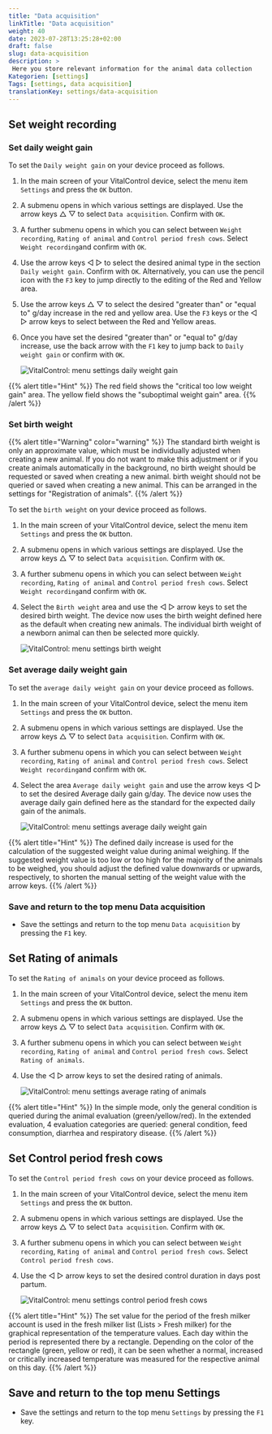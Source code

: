 ```yaml
---
title: "Data acquisition"
linkTitle: "Data acquisition"
weight: 40
date: 2023-07-28T13:25:28+02:00
draft: false
slug: data-acquisition
description: >
 Here you store relevant information for the animal data collection
Kategorien: [settings]
Tags: [settings, data acquisition]
translationKey: settings/data-acquisition
---
```

## Set weight recording
### Set daily weight gain

To set the `Daily weight gain` on your device proceed as follows.

1. In the main screen of your VitalControl device, select the menu item `Settings` and press the `OK` button.

2. A submenu opens in which various settings are displayed. Use the arrow keys △ ▽ to select `Data acquisition`. Confirm with `OK`.

3. A further submenu opens in which you can select between `Weight recording`, `Rating of animal` and `Control period fresh cows`. Select `Weight recording`and confirm with `OK`.

4. Use the arrow keys ◁ ▷ to select the desired animal type in the section `Daily weight gain`. Confirm with `OK`. Alternatively, you can use the pencil icon with the `F3` key to jump directly to the editing of the Red and Yellow area.

5. Use the arrow keys △ ▽ to select the desired "greater than" or "equal to" g/day increase in the red and yellow area. Use the `F3` keys or the ◁ ▷ arrow keys to select between the Red and Yellow areas. 

6. Once you have set the desired "greater than" or "equal to" g/day increase, use the back arrow with the `F1` key to jump back to `Daily weight gain` or confirm with `OK`.

    ![VitalControl: menu settings daily weight gain](../images/dailyweightgain.png "Daily weight gain")

{{% alert title="Hint" %}}
The red field shows the "critical too low weight gain" area. The yellow field shows the "suboptimal weight gain" area.
{{% /alert %}}

### Set birth weight

{{% alert title="Warning" color="warning" %}}
The standard birth weight is only an approximate value, 
which must be individually adjusted when creating a new animal. 
If you do not want to make this adjustment or if you create animals automatically in the background, no birth weight should be requested or saved when creating a new animal. birth weight should not be queried or saved when creating a new animal. This can be arranged in the settings for "Registration of animals".
{{% /alert %}}

To set the `birth weight` on your device proceed as follows.

1. In the main screen of your VitalControl device, select the menu item `Settings` and press the `OK` button.

2. A submenu opens in which various settings are displayed. Use the arrow keys △ ▽ to select `Data acquisition`. Confirm with `OK`.

3. A further submenu opens in which you can select between `Weight recording`, `Rating of animal` and `Control period fresh cows`. Select `Weight recording`and confirm with `OK`.

4. Select the `Birth weight` area and use the ◁ ▷ arrow keys to set the desired birth weight. The device now uses the birth weight defined here as the default when creating new animals. The individual birth weight of a newborn animal can then be selected more quickly.

    ![VitalControl: menu settings birth weight](../images/birthweight.png "Birth weight")

### Set average daily weight gain

To set the `average daily weight gain` on your device proceed as follows.

1. In the main screen of your VitalControl device, select the menu item `Settings` and press the `OK` button.

2. A submenu opens in which various settings are displayed. Use the arrow keys △ ▽ to select `Data acquisition`. Confirm with `OK`.

3. A further submenu opens in which you can select between `Weight recording`, `Rating of animal` and `Control period fresh cows`. Select `Weight recording`and confirm with `OK`.

4. Select the area `Average daily weight gain` and use the arrow keys ◁ ▷ to set the desired Average daily gain g/day. The device now uses the average daily gain defined here as the standard for the expected daily gain of the animals.


    ![VitalControl: menu settings average daily weight gain](../images/averagedailyweightgain.png "Average daily weight gain")

{{% alert title="Hint" %}}
The defined daily increase is used for the calculation of the suggested weight value during animal weighing. If the suggested weight value is too low or too high for the majority of the animals to be weighed, you should adjust the defined value downwards or upwards, respectively, to shorten the manual setting of the weight value with the arrow keys.
{{% /alert %}}

### Save and return to the top menu Data acquisition

- Save the settings and return to the top menu `Data acquisition` by pressing the `F1` key.

## Set Rating of animals

To set the `Rating of animals` on your device proceed as follows.

1. In the main screen of your VitalControl device, select the menu item `Settings` and press the `OK` button.

2. A submenu opens in which various settings are displayed. Use the arrow keys △ ▽ to select `Data acquisition`. Confirm with `OK`.

3. A further submenu opens in which you can select between `Weight recording`, `Rating of animal` and `Control period fresh cows`. Select `Rating of animals`.

4. Use the ◁ ▷ arrow keys to set the desired rating of animals.

    ![VitalControl: menu settings average rating of animals](../images/raitingofanimals.png "Rating of animals")

{{% alert title="Hint" %}}
In the simple mode, only the general condition is queried during the animal evaluation (green/yellow/red). In the extended evaluation, 4 evaluation categories are queried: general condition, feed consumption, diarrhea and respiratory disease.
{{% /alert %}}

## Set Control period fresh cows

To set the `Control period fresh cows` on your device proceed as follows.

1. In the main screen of your VitalControl device, select the menu item `Settings` and press the `OK` button.

2. A submenu opens in which various settings are displayed. Use the arrow keys △ ▽ to select `Data acquisition`. Confirm with `OK`.

3. A further submenu opens in which you can select between `Weight recording`, `Rating of animal` and `Control period fresh cows`. Select `Control period fresh cows`.

4. Use the ◁ ▷ arrow keys to set the desired control duration in days post partum.

    ![VitalControl: menu settings control period fresh cows](../images/controlperiodfreshcows.png "Control period fresh cows")

{{% alert title="Hint" %}}
The set value for the period of the fresh milker account is used in the fresh milker list (Lists > Fresh milker) for the graphical representation of the temperature values. Each day within the period is represented there by a rectangle. Depending on the color of the rectangle (green, yellow or red), it can be seen whether a normal, increased or critically increased temperature was measured for the respective animal on this day.
{{% /alert %}}

## Save and return to the top menu Settings

- Save the settings and return to the top menu `Settings` by pressing the `F1` key.
